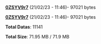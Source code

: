[**0ZSYV9r7**](/data/0ZSYV9r7.txt) (21/02/23 - 11:46)- 97021 bytes

[**0ZSYV9r7**](/data/0ZSYV9r7.txt) (21/02/23 - 11:46)- 97021 bytes

**Total Datas**: 11141

**Total Size**: 71.95 MB / 71.9 MB